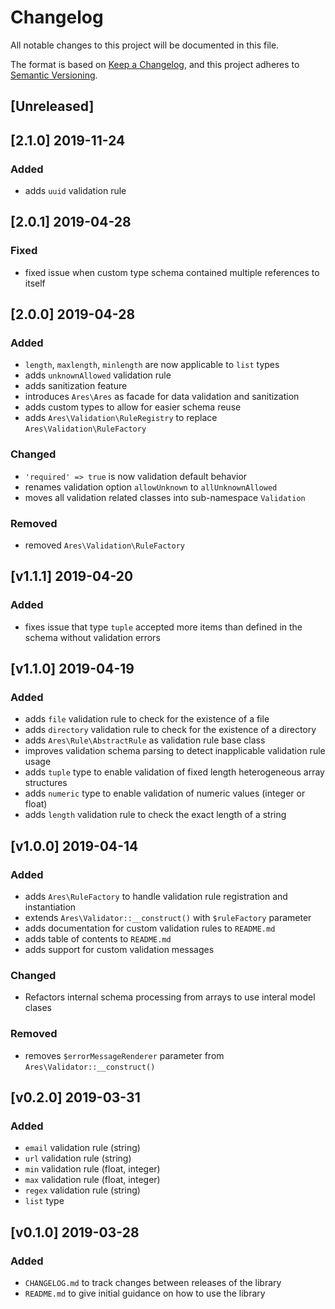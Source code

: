 # Changelog
All notable changes to this project will be documented in this file.

The format is based on [Keep a Changelog](https://keepachangelog.com/en/1.0.0/),
and this project adheres to [Semantic Versioning](https://semver.org/spec/v2.0.0.html).

## [Unreleased]

## [2.1.0] 2019-11-24
### Added
- adds ```uuid``` validation rule

## [2.0.1] 2019-04-28
### Fixed
- fixed issue when custom type schema contained multiple references to itself

## [2.0.0] 2019-04-28
### Added
- ```length```, ```maxlength```, ```minlength``` are now applicable to ```list``` types
- adds ```unknownAllowed``` validation rule
- adds sanitization feature
- introduces ```Ares\Ares``` as facade for data validation and sanitization
- adds custom types to allow for easier schema reuse
- adds ```Ares\Validation\RuleRegistry``` to replace ```Ares\Validation\RuleFactory```
### Changed
- ```'required' => true``` is now validation default behavior 
- renames validation option ```allowUnknown``` to ```allUnknownAllowed```
- moves all validation related classes into sub-namespace ```Validation```
### Removed
- removed ```Ares\Validation\RuleFactory```

## [v1.1.1] 2019-04-20
### Added
- fixes issue that type ```tuple``` accepted more items than defined in the schema without validation errors

## [v1.1.0] 2019-04-19
### Added
- adds ```file``` validation rule to check for the existence of a file
- adds ```directory``` validation rule to check for the existence of a directory
- adds ```Ares\Rule\AbstractRule``` as validation rule base class
- improves validation schema parsing to detect inapplicable validation rule usage
- adds ```tuple``` type to enable validation of fixed length heterogeneous array structures
- adds ```numeric``` type to enable validation of numeric values (integer or float)
- adds ```length``` validation rule to check the exact length of a string

## [v1.0.0] 2019-04-14
### Added
- adds ```Ares\RuleFactory``` to handle validation rule registration and instantiation
- extends ```Ares\Validator::__construct()``` with ```$ruleFactory``` parameter
- adds documentation for custom validation rules to ```README.md```
- adds table of contents to ```README.md```
- adds support for custom validation messages
### Changed
- Refactors internal schema processing from arrays to use interal model clases
### Removed
- removes ```$errorMessageRenderer``` parameter from ```Ares\Validator::__construct()```

## [v0.2.0] 2019-03-31
### Added
- ```email``` validation rule (string)
- ```url``` validation rule (string)
- ```min``` validation rule (float, integer)
- ```max``` validation rule (float, integer)
- ```regex``` validation rule (string)
- ```list``` type

## [v0.1.0] 2019-03-28
### Added
- ```CHANGELOG.md``` to track changes between releases of the library
- ```README.md``` to give initial guidance on how to use the library


